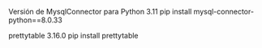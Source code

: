 Versión de MysqlConnector para Python 3.11
pip install mysql-connector-python==8.0.33

prettytable 3.16.0
pip install prettytable
